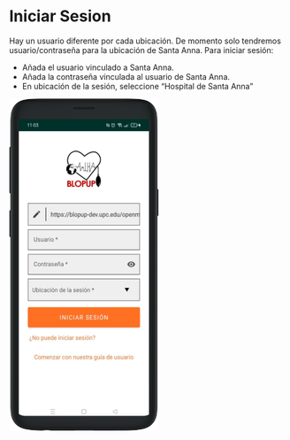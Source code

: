 # Iniciar Sesion

Hay un usuario diferente por cada ubicación. 
De momento solo tendremos usuario/contraseña para la ubicación de Santa Anna. 
Para iniciar sesión: 
- Añada el usuario vinculado a Santa Anna. 
- Añada la contraseña vinculada al usuario de Santa Anna. 
- En ubicación de la sesión, seleccione “Hospital de Santa Anna”

<img src="../assets/login.png" width="270" height="600">